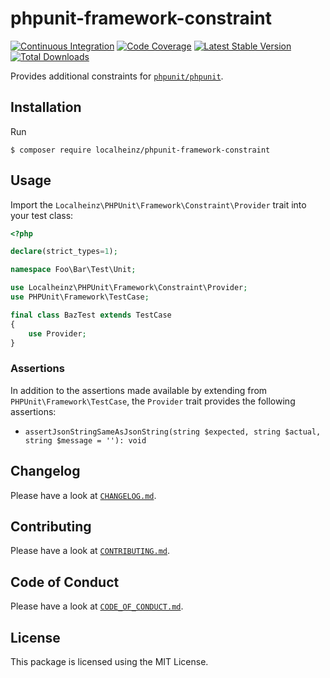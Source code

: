 # phpunit-framework-constraint

[![Continuous Integration](https://github.com/localheinz/phpunit-framework-constraint/workflows/Continuous%20Integration/badge.svg)](https://github.com/localheinz/phpunit-framework-constraintactions)
[![Code Coverage](https://codecov.io/gh/localheinz/phpunit-framework-constraint/branch/master/graph/badge.svg)](https://codecov.io/gh/localheinz/phpunit-framework-constraint)
[![Latest Stable Version](https://poser.pugx.org/localheinz/phpunit-framework-constraint/v/stable)](https://packagist.org/packages/localheinz/phpunit-framework-constraint)
[![Total Downloads](https://poser.pugx.org/localheinz/phpunit-framework-constraint/downloads)](https://packagist.org/packages/localheinz/phpunit-framework-constraint)

Provides additional constraints for [`phpunit/phpunit`](https://github.com/sebastianbergmann/phpunit).

## Installation

Run

```
$ composer require localheinz/phpunit-framework-constraint
```

## Usage

Import the `Localheinz\PHPUnit\Framework\Constraint\Provider` trait into your test class:

```php
<?php

declare(strict_types=1);

namespace Foo\Bar\Test\Unit;

use Localheinz\PHPUnit\Framework\Constraint\Provider;
use PHPUnit\Framework\TestCase;

final class BazTest extends TestCase
{
    use Provider;
}
```

### Assertions

In addition to the assertions made available by extending from `PHPUnit\Framework\TestCase`,
the `Provider` trait provides the following assertions:

* `assertJsonStringSameAsJsonString(string $expected, string $actual, string $message = ''): void`

## Changelog

Please have a look at [`CHANGELOG.md`](CHANGELOG.md).

## Contributing

Please have a look at [`CONTRIBUTING.md`](.github/CONTRIBUTING.md).

## Code of Conduct

Please have a look at [`CODE_OF_CONDUCT.md`](.github/CODE_OF_CONDUCT.md).

## License

This package is licensed using the MIT License.
